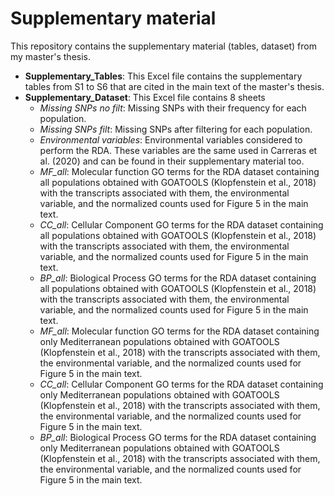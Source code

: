 # Supplementary material
This repository contains the supplementary material (tables, dataset) from my master's thesis. 
- **Supplementary_Tables**: This Excel file contains the supplementary tables from S1 to S6 that are cited in the main text of the master's thesis.
- **Supplementary_Dataset**: This Excel file contains 8 sheets
  - *Missing SNPs no filt*: Missing SNPs with their frequency for each population.
  - *Missing SNPs filt*: Missing SNPs after filtering for each population.
  - *Environmental variables*: Environmental variables considered to perform the RDA. These variables are the same used in Carreras et al. (2020) and can be found in their supplementary material too. 
  - *MF_all*: Molecular function GO terms for the RDA dataset containing all populations obtained with GOATOOLS (Klopfenstein et al., 2018) with the transcripts associated with them, the environmental variable, and the normalized counts used for Figure 5 in the main text. 
  - *CC_all*:  Cellular Component GO terms for the RDA dataset containing all populations obtained with GOATOOLS (Klopfenstein et al., 2018) with the transcripts associated with them, the environmental variable, and the normalized counts used for Figure 5 in the main text.
  - *BP_all*:  Biological Process GO terms for the RDA dataset containing all populations obtained with GOATOOLS (Klopfenstein et al., 2018) with the transcripts associated with them, the environmental variable, and the normalized counts used for Figure 5 in the main text.
  - *MF_all*:  Molecular function GO terms for the RDA dataset containing only Mediterranean populations obtained with GOATOOLS (Klopfenstein et al., 2018) with the transcripts associated with them, the environmental variable, and the normalized counts used for Figure 5 in the main text.
  - *CC_all*:  Cellular Component GO terms for the RDA dataset containing only Mediterranean populations obtained with GOATOOLS (Klopfenstein et al., 2018) with the transcripts associated with them, the environmental variable, and the normalized counts used for Figure 5 in the main text.
  - *BP_all*:  Biological Process GO terms for the RDA dataset containing only Mediterranean populations obtained with GOATOOLS (Klopfenstein et al., 2018) with the transcripts associated with them, the environmental variable, and the normalized counts used for Figure 5 in the main text.
